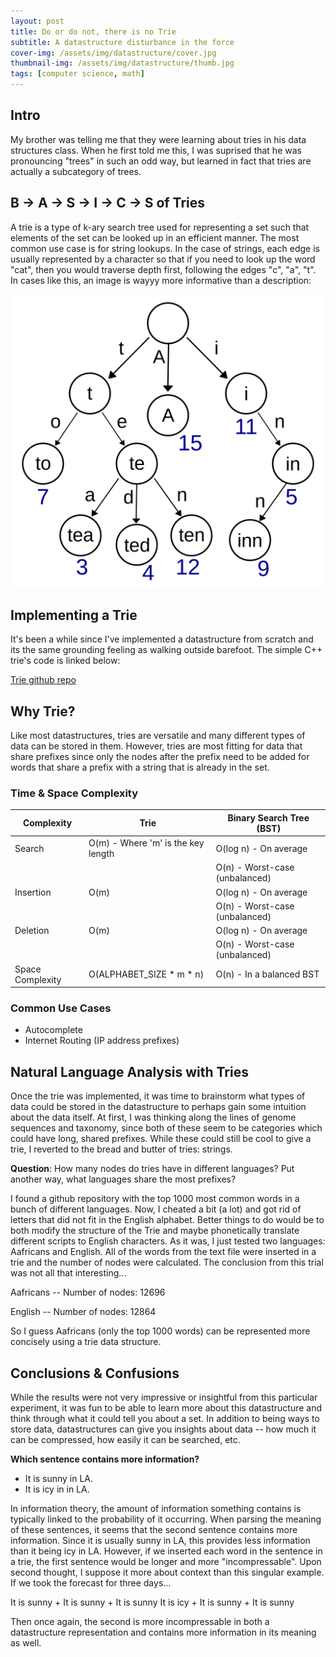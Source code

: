```yaml
---
layout: post
title: Do or do not, there is no Trie
subtitle: A datastructure disturbance in the force
cover-img: /assets/img/datastructure/cover.jpg
thumbnail-img: /assets/img/datastructure/thumb.jpg
tags: [computer science, math]
---
```


## Intro
My brother was telling me that they were learning about tries in his data structures class. When he first told me this, I was suprised that he was pronouncing "trees" in such an odd way, but learned in fact that tries are actually a subcategory of trees. 

## B -> A -> S -> I -> C -> S of Tries
A trie is a type of k-ary search tree used for representing a set such that elements of the set can be looked up in an efficient manner. The most common use case is for string lookups. In the case of strings, each edge is usually represented by a character so that if you need to look up the word "cat", then you would traverse depth first, following the edges "c", "a", "t". In cases like this, an image is wayyy more informative than a description:

<div style="display: flex; justify-content: center; text-align: center;">
 <div class="image">
    <img src="../assets/img/datastructure/trie.png" width="500"/>
</div>
</div>


## Implementing a Trie
It's been a while since I've implemented a datastructure from scratch and its the same grounding feeling as walking outside barefoot. The simple C++ trie's code is linked below:

[Trie github repo](https://github.com/Aloha-Churchill/trie)

## Why Trie?
Like most datastructures, tries are versatile and many different types of data can be stored in them. However, tries are most fitting for data that share prefixes since only the nodes after the prefix need to be added for words that share a prefix with a string that is already in the set.

### Time & Space Complexity
| Complexity       | Trie                             | Binary Search Tree (BST)           |
|------------------|----------------------------------|------------------------------------|
| Search           | O(m) - Where 'm' is the key length | O(log n) - On average             |
|                 |                                    | O(n) - Worst-case (unbalanced)    |
| Insertion        | O(m)                             | O(log n) - On average             |
|                 |                                    | O(n) - Worst-case (unbalanced)    |
| Deletion         | O(m)                             | O(log n) - On average             |
|                 |                                    | O(n) - Worst-case (unbalanced)    |
| Space Complexity | O(ALPHABET_SIZE * m * n)         | O(n) - In a balanced BST          |


### Common Use Cases
* Autocomplete
* Internet Routing (IP address prefixes)


## Natural Language Analysis with Tries
Once the trie was implemented, it was time to brainstorm what types of data could be stored in the datastructure to perhaps gain some intuition about the data itself. At first, I was thinking along the lines of genome sequences and taxonomy, since both of these seem to be categories which could have long, shared prefixes. While these could still be cool to give a trie, I reverted to the bread and butter of tries: strings. 

**Question**: How many nodes do tries have in different languages? Put another way, what languages share the most prefixes?

I found a github repository with the top 1000 most common words in a bunch of different languages. Now, I cheated a bit (a lot) and got rid of letters that did not fit in the English alphabet. Better things to do would be to both modify the structure of the Trie and maybe phonetically translate different scripts to English characters. As it was, I just tested two languages: Aafricans and English. All of the words from the text file were inserted in a trie and the number of nodes were calculated. The conclusion from this trial was not all that interesting...

Aafricans -- Number of nodes: 12696

English -- Number of nodes: 12864

So I guess Aafricans (only the top 1000 words) can be represented more concisely using a trie data structure.  

## Conclusions & Confusions
While the results were not very impressive or insightful from this particular experiment, it was fun to be able to learn more about this datastructure and think through what it could tell you about a set. In addition to being ways to store data, datastructures can give you insights about data -- how much it can be compressed, how easily it can be searched, etc. 


**Which sentence contains more information?** 
* It is sunny in LA.
* It is icy in in LA.

In information theory, the amount of information something contains is typically linked to the probability of it occurring. When parsing the meaning of these sentences, it seems that the second sentence contains more information. Since it is usually sunny in LA, this provides less information than it being icy in LA. However, if we inserted each word in the sentence in a trie, the first sentence would be longer and more "incompressable". Upon second thought, I suppose it more about context than this singular example. If we took the forecast for three days...

It is sunny + It is sunny + It is sunny
It is icy + It is sunny + It is sunny

Then once again, the second is more incompressable in both a datastructure representation and contains more information in its meaning as well.



